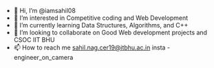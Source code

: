 - 👋 Hi, I’m @iamsahil08
- 👀 I’m interested in Competitive coding and Web Development
- 🌱 I’m currently learning Data Structures, Algorithms, and C++
- 💞️ I’m looking to collaborate on Good Web development projects and CSOC IIT BHU
- 📫 How to reach me sahil.nag.cer19@itbhu.ac.in
insta - engineer_on_camera


<!---
iamsahil08/iamsahil08 is a ✨ special ✨ repository because its `README.md` (this file) appears on your GitHub profile.
You can click the Preview link to take a look at your changes.
--->
